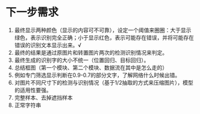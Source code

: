 # **下一步需求**

1. 最终显示两种颜色（显示的内容可不可靠），设定一个阈值来圈圈：大于显示绿色，表示识别完全正确；小于显示红色，表示可能存在错误，并将可能存在错误的识别文本显示出来。√
2. 最终的结果是通过原图片和转置图片两次的检测识别情况来判定。
3. 最终生成的识别字的大小不统一（位置回归、目标回归）。
4. 总结框图（第一个模块、第二个模块、数据流在其中是怎么走的）
5. 例如专门筛选显示判断在0.9-0.7的部分文字，了解网络什么时候出错。
6. 对图片不同尺寸下的检测与识别情况（基于1/2抽取的方式来压缩图片），模型的适用性要强。
7. 完整样本、去掉遮挡样本
8. 正常字符串